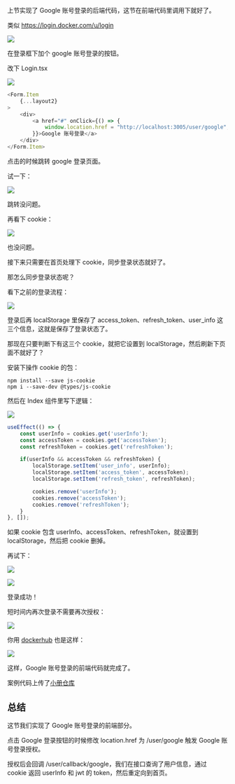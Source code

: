 上节实现了 Google 账号登录的后端代码，这节在前端代码里调用下就好了。

类似 https://login.docker.com/u/login 

![](./images/3fddf163690c4a25886d4beda26556fb~tplv-k3u1fbpfcp-watermark.image.png)

在登录框下加个 google 账号登录的按钮。

改下 Login.tsx

![](./images/302b79cb7f95478698ef6181c471bd14~tplv-k3u1fbpfcp-jj-mark:0:0:0:0:q75.image.png)

```javascript
<Form.Item
    {...layout2}
>
    <div>
        <a href="#" onClick={() => {
            window.location.href = "http://localhost:3005/user/google";
        }}>Google 账号登录</a>
    </div>
</Form.Item>
```
点击的时候跳转 google 登录页面。

试一下：

![](./images/7b3c94eb04b04110b582aa98f62363bb~tplv-k3u1fbpfcp-jj-mark:0:0:0:0:q75.image.png)

跳转没问题。

再看下 cookie：

![](./images/3987e6983ebb4ab3b94e1ceb0f7f4e7f~tplv-k3u1fbpfcp-jj-mark:0:0:0:0:q75.image.png)

也没问题。

接下来只需要在首页处理下 cookie，同步登录状态就好了。

那怎么同步登录状态呢？

看下之前的登录流程：

![](./images/ee3f4e7c9ff44cb5acc911dff6acbdca~tplv-k3u1fbpfcp-jj-mark:0:0:0:0:q75.image.png)

登录后再 localStorage 里保存了 access_token、refresh_token、user_info 这三个信息，这就是保存了登录状态了。

那现在只要判断下有这三个 cookie，就把它设置到 localStorage，然后刷新下页面不就好了？

安装下操作 cookie 的包：

```
npm install --save js-cookie
npm i --save-dev @types/js-cookie
```
然后在 Index 组件里写下逻辑：

![](./images/7846fad7def24d8c9552792a81631332~tplv-k3u1fbpfcp-jj-mark:0:0:0:0:q75.image.png)

```javascript
useEffect(() => {
    const userInfo = cookies.get('userInfo');
    const accessToken = cookies.get('accessToken');
    const refreshToken = cookies.get('refreshToken');

    if(userInfo && accessToken && refreshToken) {
        localStorage.setItem('user_info', userInfo);
        localStorage.setItem('access_token', accessToken);
        localStorage.setItem('refresh_token', refreshToken);

        cookies.remove('userInfo');
        cookies.remove('accessToken');
        cookies.remove('refreshToken');
    }
}, []);
```

如果 cookie 包含 userInfo、accessToken、refreshToken，就设置到 localStorage，然后把 cookie 删掉。

再试下：

![](./images/cf8d1399919f49b7a31df9f5f5be9fd1~tplv-k3u1fbpfcp-jj-mark:0:0:0:0:q75.image.png)

![](./images/667ae1eed1e34989a1e58ea5ba6fae79~tplv-k3u1fbpfcp-jj-mark:0:0:0:0:q75.image.png)

登录成功！

短时间内再次登录不需要再次授权：

![](./images/048d0bfaf4a34381ac063d91ca4a10ed~tplv-k3u1fbpfcp-jj-mark:0:0:0:0:q75.image.png)

你用 [dockerhub](https://hub.docker.com/u/login) 也是这样：

![](./images/96b458a937574ef0a402e39fbd7baa08~tplv-k3u1fbpfcp-jj-mark:0:0:0:0:q75.image.png)

这样，Google 账号登录的前端代码就完成了。

案例代码上传了[小册仓库](https://github.com/QuarkGluonPlasma/nestjs-course-code/tree/main/meeting_room_booking_system_frontend_user)

## 总结

这节我们实现了 Google 账号登录的前端部分。

点击 Google 登录按钮的时候修改 location.href 为 /user/google 触发 Google 账号登录授权。

授权后会回调 /user/callback/google，我们在接口查询了用户信息，通过 cookie 返回 userInfo 和 jwt 的 token，然后重定向到首页。